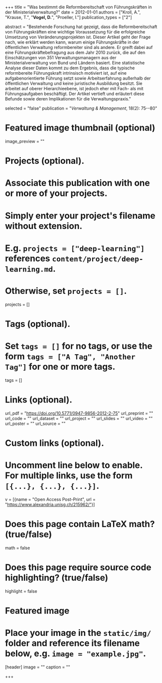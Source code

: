 +++
title = "Was bestimmt die Reformbereitschaft von Führungskräften in der Ministerialverwaltung?"
date = 2012-01-01
authors = ["Kroll, A.", "Krause, T.", "**Vogel,  D.**", "Proeller, I."]
publication_types = ["2"]

abstract = "Bestehende Forschung hat gezeigt, dass die Reformbereitschaft von Führungskräften eine wichtige Voraussetzung für die erfolgreiche Umsetzung von Veränderungsprojekten ist. Dieser Artikel geht der Frage nach, wie erklärt werden kann, warum einige Führungskräfte in der öffentlichen Verwaltung reformbereiter sind als andere. Er greift dabei auf eine Führungskräftebefragung aus dem Jahr 2010 zurück, die auf den Einschätzungen von 351 Verwaltungsmanagern aus der Ministerialverwaltung von Bund und Ländern basiert. Eine statistische Analyse dieser Daten kommt zu dem Ergebnis, dass die typische reformbereite Führungskraft intrinsisch motiviert ist, auf eine aufgabenorientierte Führung setzt sowie Arbeitserfahrung außerhalb der öffentlichen Verwaltung und keine juristische Ausbildung besitzt. Sie arbeitet auf oberer Hierarchieebene, ist jedoch eher mit Fach- als mit Führungsaufgaben beschäftigt. Der Artikel vertieft und erläutert diese Befunde sowie deren Implikationen für die Verwaltungspraxis."

selected = "false"
publication = "*Verwaltung & Management*, 18(2): 75--80"

# Featured image thumbnail (optional)
image_preview = ""

# Projects (optional).
#   Associate this publication with one or more of your projects.
#   Simply enter your project's filename without extension.
#   E.g. `projects = ["deep-learning"]` references `content/project/deep-learning.md`.
#   Otherwise, set `projects = []`.
projects = []

# Tags (optional).
#   Set `tags = []` for no tags, or use the form `tags = ["A Tag", "Another Tag"]` for one or more tags.
tags = []

# Links (optional).
url_pdf = "https://doi.org/10.5771/0947-9856-2012-2-75"
url_preprint = ""
url_code = ""
url_dataset = ""
url_project = ""
url_slides = ""
url_video = ""
url_poster = ""
url_source = ""

# Custom links (optional).
#   Uncomment line below to enable. For multiple links, use the form `[{...}, {...}, {...}]`.
v = [{name = "Open Access Post-Print", url = "https://www.alexandria.unisg.ch/215962/"}]

# Does this page contain LaTeX math? (true/false)
math = false

# Does this page require source code highlighting? (true/false)
highlight = false

# Featured image
# Place your image in the `static/img/` folder and reference its filename below, e.g. `image = "example.jpg"`.
[header]
image = ""
caption = ""


+++

